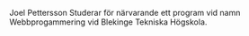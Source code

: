 Joel Pettersson Studerar för närvarande ett program vid namn Webbprogammering vid Blekinge Tekniska Högskola.
